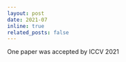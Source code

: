 ```yaml
---
layout: post
date: 2021-07
inline: true
related_posts: false
---
```


One paper was accepted by ICCV 2021
